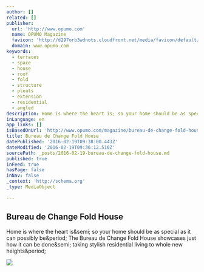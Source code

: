 ```yaml
---
author: []
related: []
publisher:
  url: 'http://www.opumo.com'
  name: OPUMO Magazine
  favicon: 'http://d297orb3wdnots.cloudfront.net/media/favicon/default/favicon_7.png'
  domain: www.opumo.com
keywords:
  - terraces
  - space
  - house
  - roof
  - fold
  - structure
  - pleats
  - extension
  - residential
  - angled
description: Home is where the heart is; so your home should be as special as it can possibly be. The Bureau de Change Fold House showcases just how it can be done; taking stylish residential living to whole new heights.
inLanguage: en
app_links: []
isBasedOnUrl: 'http://www.opumo.com/magazine/bureau-de-change-fold-house/'
title: Bureau de Change Fold House
datePublished: '2016-02-19T09:38:00.443Z'
dateModified: '2016-02-19T09:36:12.516Z'
sourcePath: _posts/2016-02-19-bureau-de-change-fold-house.md
published: true
inFeed: true
hasPage: false
inNav: false
_context: 'http://schema.org'
_type: MediaObject

---
```

<article style=""><h1>Bureau de Change Fold House</h1><p>Home is where the heart is&amp;semi; so your home should be as special as it can possibly be&amp;period; The Bureau de Change Fold House showcases just how it can be done&amp;semi; taking stylish residential living to whole new heights&amp;period;</p><img src="http://www.opumo.com/magazine/wp-content/uploads/2015/08/bureau-de-change-architects-banner.jpg" /></article>